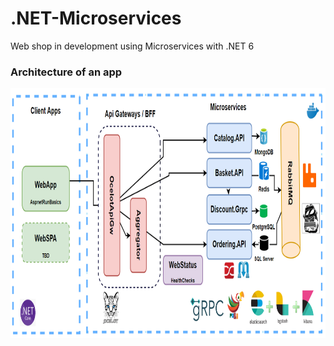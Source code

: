 # .NET-Microservices
Web shop in development using Microservices with .NET 6

### Architecture of an app
<img src="bigPicture.png" width="800" height="400">

